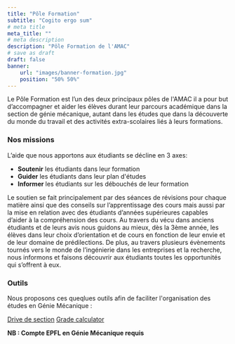 ```yaml
---
title: "Pôle Formation"
subtitle: "Cogito ergo sum"
# meta title
meta_title: ""
# meta description
description: "Pôle Formation de l'AMAC"
# save as draft
draft: false
banner:
    url: "images/banner-formation.jpg"
    position: "50% 50%"
---
```


Le Pôle Formation est l’un des deux principaux pôles de l'AMAC il a pour but d’accompagner et aider les élèves durant leur parcours académique dans la section de génie mécanique, autant dans les études que dans la découverte du monde du travail et des activités extra-scolaires liés à leurs formations.

### Nos missions

L’aide que nous apportons aux étudiants se décline en 3 axes:

- **Soutenir** les étudiants dans leur formation
- **Guider** les étudiants dans leur plan d'études
- **Informer** les étudiants sur les débouchés de leur formation

Le soutien se fait principalement par des séances de révisions pour chaque matière ainsi que des conseils sur l’apprentissage des cours mais aussi par la mise en relation avec des étudiants d’années supérieures capables d’aider à la compréhension des cours. Au travers du vécu dans anciens étudiants et de leurs avis nous guidons au mieux, dès la 3ème année, les élèves dans leur choix d’orientation et de cours en fonction de leur envie et de leur domaine de prédilections. De plus, au travers plusieurs évènements tournés vers le monde de l’ingénierie dans les entreprises et la recherche, nous informons et faisons découvrir aux étudiants toutes les opportunités qui s’offrent à eux.

### Outils

Nous proposons ces queqlues outils afin de faciliter l'organisation des études en Génie Mécanique :

<a class="btn btn-dark" href="https://go.epfl.ch/driveGM">Drive de section</a>
<a class="btn btn-dark" href="https://docs.google.com/spreadsheets/d/12SLHyxZg8PPCOeXaH1UYD_XxVNzmFacawmr6NrvyQqo">Grade calculator</a>

**NB : Compte EPFL en Génie Mécanique requis**